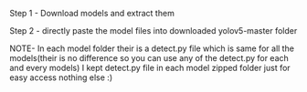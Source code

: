 Step 1 -  Download models and extract them

Step 2 - directly paste the model files into downloaded yolov5-master folder

NOTE- In each model folder their is a detect.py file which is same for all the models(their is no difference so you can use any of the detect.py for each and every models) 
I kept detect.py file in each model zipped folder just for easy access nothing else :)    

